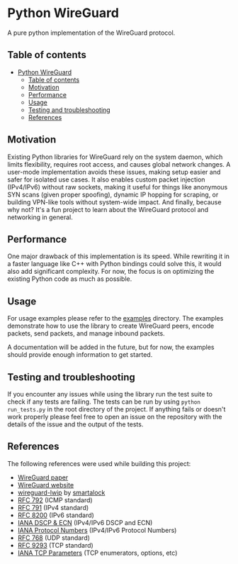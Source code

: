 # Python WireGuard

A pure python implementation of the WireGuard protocol.

## Table of contents

- [Python WireGuard](#python-wireguard)
  - [Table of contents](#table-of-contents)
  - [Motivation](#motivation)
  - [Performance](#performance)
  - [Usage](#usage)
  - [Testing and troubleshooting](#testing-and-troubleshooting)
  - [References](#references)

## Motivation

Existing Python libraries for WireGuard rely on the system daemon, which limits flexibility, requires root access, and causes global network changes. A user-mode implementation avoids these issues, making setup easier and safer for isolated use cases. It also enables custom packet injection (IPv4/IPv6) without raw sockets, making it useful for things like anonymous SYN scans (given proper spoofing), dynamic IP hopping for scraping, or building VPN-like tools without system-wide impact.
And finally, because why not? It's a fun project to learn about the WireGuard protocol and networking in general.

## Performance

One major drawback of this implementation is its speed. While rewriting it in a faster language like C++ with Python bindings could solve this, it would also add significant complexity. For now, the focus is on optimizing the existing Python code as much as possible.

## Usage

For usage examples please refer to the [examples](/examples/README.md) directory. The examples demonstrate how to use the library to create WireGuard peers, encode packets, send packets, and manage inbound packets.

A documentation will be added in the future, but for now, the examples should provide enough information to get started.

## Testing and troubleshooting

If you encounter any issues while using the library run the test suite to check if any tests are failing. The tests can be run by using `python run_tests.py` in the root directory of the project.
If anything fails or doesn't work properly please feel free to open an issue on the repository with the details of the issue and the output of the tests.

## References

The following references were used while building this project:

- [WireGuard paper](https://www.wireguard.com/papers/wireguard.pdf)
- [WireGuard website](https://www.wireguard.com)
- [wireguard-lwip](https://github.com/smartalock/wireguard-lwip) by [smartalock](https://github.com/smartalock)
- [RFC 792](https://datatracker.ietf.org/doc/html/rfc792) (ICMP standard)
- [RFC 791](https://datatracker.ietf.org/doc/html/rfc791) (IPv4 standard)
- [RFC 8200](https://datatracker.ietf.org/doc/html/rfc8200) (IPv6 standard)
- [IANA DSCP & ECN](https://www.iana.org/assignments/dscp-registry/dscp-registry.xhtml) (IPv4/IPv6 DSCP and ECN)
- [IANA Protocol Numbers](https://www.iana.org/assignments/protocol-numbers/protocol-numbers.xhtml) (IPv4/IPv6 Protocol Numbers)
- [RFC 768](https://datatracker.ietf.org/doc/html/rfc768) (UDP standard)
- [RFC 9293](https://datatracker.ietf.org/doc/html/rfc9293) (TCP standard)
- [IANA TCP Parameters](https://www.iana.org/assignments/tcp-parameters/tcp-parameters.xhtml) (TCP enumerators, options, etc)
